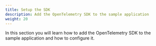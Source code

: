```yaml
---
title: Setup the SDK
description: Add the OpenTelemetry SDK to the sample application
weight: 20
---
```


In this section you will learn how to add the OpenTelemetry SDK to the sample
application and how to configure it.
